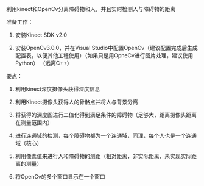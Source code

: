 利用kinect和OpenCv分离障碍物和人，并且实时检测人与障碍物的距离

准备工作：

1. 安装Kinect SDK v2.0

2. 安装OpenCv3.0.0，并在Visual Studio中配置OpenCv（建议配置完成后生成配置表，以便其他工程使用）（如果只是用OpneCv进行图片处理，建议使用Python）
（远离C++）

要点：

1. 利用kinect深度摄像头获得深度信息

2. 利用Kinect摄像头获得人的骨骼点并将人与背景分离

3. 将获得的深度图进行二值化得到满足条件的障碍物（足够大，距离摄像头距离在测量范围内）

4. 进行连通域的检测，每个障碍物都为一个连通域，同理，每个人也是一个连通域（核心）

5. 利用像素值来进行人和障碍物的测距（相对距离，非实际距离，未实现实际距离的测量）

6. 将OpenCv的多个窗口显示在一个窗口
